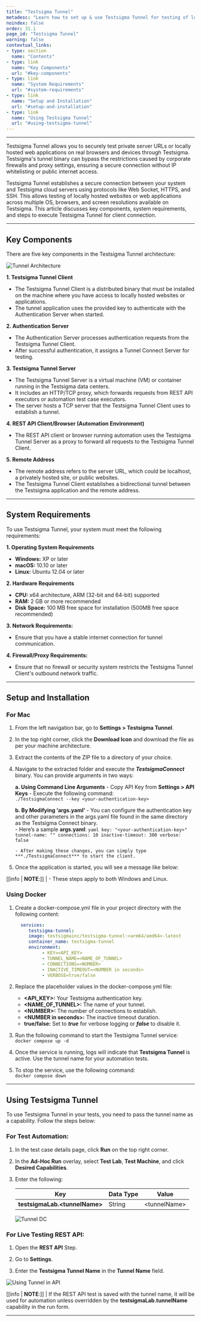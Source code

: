 ```yaml
---
title: "Testsigma Tunnel"
metadesc: "Learn how to set up & use Testsigma Tunnel for testing of locally hosted applications across real browsers, bypassing firewalls & proxy restrictions."
noindex: false
order: 31.1
page_id: "Testsigma Tunnel"
warning: false
contextual_links:
- type: section
  name: "Contents"
- type: link
  name: "Key Components"
  url: "#key-components"
- type: link
  name: "System Requirements"
  url: "#system-requirements"
- type: link
  name: "Setup and Installation"
  url: "#setup-and-installation"
- type: link
  name: "Using Testsigma Tunnel"
  url: "#using-testsigma-tunnel"
---
```


---

Testsigma Tunnel allows you to securely test private server URLs or locally hosted web applications on real browsers and devices through Testsigma. Testsigma's tunnel binary can bypass the restrictions caused by corporate firewalls and proxy settings, ensuring a secure connection without IP whitelisting or public internet access.

Testsigma Tunnel establishes a secure connection between your system and Testsigma cloud servers using protocols like Web Socket, HTTPS, and SSH. This allows testing of locally hosted websites or web applications across multiple OS, browsers, and screen resolutions available on Testsigma. This article discusses key components, system requirements, and steps to execute Testsigma Tunnel for client connection. 

---

## **Key Components**

There are five key components in the Testsigma Tunnel architecture:

![Tunnel Architecture](https://s3.amazonaws.com/static-docs.testsigma.com/new_images/projects/applications/TS_Tunnel_Arch.png)

**1. Testsigma Tunnel Client**
- The Testsigma Tunnel Client is a distributed binary that must be installed on the machine where you have access to locally hosted websites or applications.
- The tunnel application uses the provided key to authenticate with the Authentication Server when started.

**2. Authentication Server**
- The Authentication Server processes authentication requests from the Testsigma Tunnel Client.
- After successful authentication, it assigns a Tunnel Connect Server for testing.

**3. Testsigma Tunnel Server**
- The Testsigma Tunnel Server is a virtual machine (VM) or container running in the Testsigma data centers.
- It includes an HTTP/TCP proxy, which forwards requests from REST API executors or automation test case executors.
- The server hosts a TCP server that the Testsigma Tunnel Client uses to establish a tunnel.

**4. REST API Client/Browser (Automation Environment)**
- The REST API client or browser running automation uses the Testsigma Tunnel Server as a proxy to forward all requests to the Testsigma Tunnel Client.

**5. Remote Address**
- The remote address refers to the server URL, which could be localhost, a privately hosted site, or public websites.
- The Testsigma Tunnel Client establishes a bidirectional tunnel between the Testsigma application and the remote address.

---

## **System Requirements**

To use Testsigma Tunnel, your system must meet the following requirements:

**1. Operating System Requirements**
- **Windows:** XP or later
- **macOS:** 10.10 or later
- **Linux:** Ubuntu 12.04 or later

**2. Hardware Requirements**
- **CPU:** x64 architecture, ARM (32-bit and 64-bit) supported
- **RAM:** 2 GB or more recommended
- **Disk Space:** 100 MB free space for installation (500MB free space recommended)

**3. Network Requirements:**
- Ensure that you have a stable internet connection for tunnel communication.

**4. Firewall/Proxy Requirements:**
- Ensure that no firewall or security system restricts the Testsigma Tunnel Client's outbound network traffic.


---


## **Setup and Installation**

### **For Mac**

1. From the left navigation bar, go to **Settings > Testsigma Tunnel**. 

2. In the top right corner, click the **Download Icon** and download the file as per your machine architecture. 

3. Extract the contents of the ZIP file to a directory of your choice.

4. Navigate to the extracted folder and execute the ***TestsigmaConnect*** binary. You can provide arguments in two ways:

    **a. Using Command Line Arguments**
       - Copy API Key from **Settings > API Keys** 
       - Execute the following command: <br>
         ```./TestsigmaConnect --key <your-authentication-key>```

    **b. By Modifying ‘args.yaml’**
       - You can configure the authentication key and other parameters in the args.yaml file found in the same directory as the Testsigma Connect binary.  
       - Here’s a sample **args.yaml**:
         ```yaml
         key: "<your-authentication-key>"
         tunnel-name: ""
         connections: 10
         inactive-timeout: 300
         verbose: false
         ```
         
       - After making these changes, you can simply type ***./TestsigmaConnect*** to start the client.

5. Once the application is started, you will see a message like below:

 
[[info | **NOTE**:]]
| - These steps apply to both Windows and Linux.

### **Using Docker**
1. Create a docker-compose.yml file in your project directory with the following content:

   ```yaml
     services:
        testsigma-tunnel:
        image: testsigmainc/testsigma-tunnel:<arm64/amd64>-latest
        container_name: testsigma-tunnel
        environment:
             - KEY=<API_KEY>
             - TUNNEL_NAME=<NAME_OF_TUNNEL>
             - CONNECTIONS=<NUMBER>
             - INACTIVE_TIMEOUT=<NUMBER in seconds>
             - VERBOSE=true/false
   ```

2. Replace the placeholder values in the docker-compose.yml file:
   - **&lt;API\_KEY&gt;:** Your Testsigma authentication key.
   - **&lt;NAME\_OF\_TUNNEL&gt;:** The name of your tunnel.
   - **&lt;NUMBER&gt;:** The number of connections to establish.
   - **&lt;NUMBER in seconds&gt;:** The inactive timeout duration.
   - **true/false:** Set to ***true*** for verbose logging or ***false*** to disable it.

3. Run the following command to start the Testsigma Tunnel service: <br>
   ```docker compose up -d```

4. Once the service is running, logs will indicate that **Testsigma Tunnel** is active. Use the tunnel name for your automation tests.

5. To stop the service, use the following command: <br>
   ```docker compose down```

---

## **Using Testsigma Tunnel** 

To use Testsigma Tunnel in your tests, you need to pass the tunnel name as a capability. Follow the steps below:

### **For Test Automation:**

1. In the test case details page, click **Run** on the top right corner. 

2. In the **Ad-Hoc Run** overlay, select **Test Lab**, **Test Machine**, and click **Desired Capabilities**.

3. Enter the following:
   
   |**Key**|**Data Type**|**Value**|
   |---|---|---|
   |**testsigmaLab.&lt;tunnelName&gt;**|String|&lt;tunnelName&gt;|

   ![Tunnel DC](https://s3.amazonaws.com/static-docs.testsigma.com/new_images/projects/applications/Tunnel_DC.png)


### **For Live Testing REST API:**

1. Open the **REST API** Step.

2. Go to **Settings**.

3. Enter the **Testsigma Tunnel Name** in the **Tunnel Name** field.

![Using Tunnel in API](https://s3.amazonaws.com/static-docs.testsigma.com/new_images/projects/applications/Testsigma_Tunnel_API.png)


[[info | **NOTE**:]]
| If the REST API test is saved with the tunnel name, it will be used for automation unless overridden by the **testsigmaLab.tunnelName** capability in the run form.


---